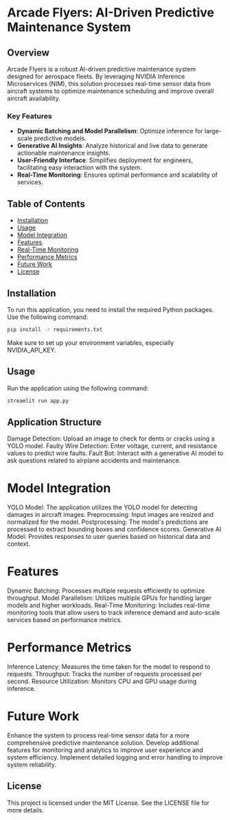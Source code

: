 # Arcade Flyers: AI-Driven Predictive Maintenance System

## Overview

Arcade Flyers is a robust AI-driven predictive maintenance system designed for aerospace fleets. By leveraging NVIDIA Inference Microservices (NIM), this solution processes real-time sensor data from aircraft systems to optimize maintenance scheduling and improve overall aircraft availability.

### Key Features

- **Dynamic Batching and Model Parallelism**: Optimize inference for large-scale predictive models.
- **Generative AI Insights**: Analyze historical and live data to generate actionable maintenance insights.
- **User-Friendly Interface**: Simplifies deployment for engineers, facilitating easy interaction with the system.
- **Real-Time Monitoring**: Ensures optimal performance and scalability of services.

## Table of Contents

- [Installation](#installation)
- [Usage](#usage)
- [Model Integration](#model-integration)
- [Features](#features)
- [Real-Time Monitoring](#real-time-monitoring)
- [Performance Metrics](#performance-metrics)
- [Future Work](#future-work)
- [License](#license)

## Installation

To run this application, you need to install the required Python packages. Use the following command:

```bash
pip install -r requirements.txt
```

Make sure to set up your environment variables, especially NVIDIA_API_KEY.

## Usage
Run the application using the following command:

```bash
streamlit run app.py
```

## Application Structure
Damage Detection: Upload an image to check for dents or cracks using a YOLO model.
Faulty Wire Detection: Enter voltage, current, and resistance values to predict wire faults.
Fault Bot: Interact with a generative AI model to ask questions related to airplane accidents and maintenance.

# Model Integration
YOLO Model:
The application utilizes the YOLO model for detecting damages in aircraft images.
Preprocessing: Input images are resized and normalized for the model.
Postprocessing: The model's predictions are processed to extract bounding boxes and confidence scores.
Generative AI Model:
Provides responses to user queries based on historical data and context.
# Features
Dynamic Batching: Processes multiple requests efficiently to optimize throughput.
Model Parallelism: Utilizes multiple GPUs for handling larger models and higher workloads.
Real-Time Monitoring: Includes real-time monitoring tools that allow users to track inference demand and auto-scale services based on performance metrics.

# Performance Metrics
Inference Latency: Measures the time taken for the model to respond to requests.
Throughput: Tracks the number of requests processed per second.
Resource Utilization: Monitors CPU and GPU usage during inference.

# Future Work
Enhance the system to process real-time sensor data for a more comprehensive predictive maintenance solution.
Develop additional features for monitoring and analytics to improve user experience and system efficiency.
Implement detailed logging and error handling to improve system reliability.

## License
This project is licensed under the MIT License. See the LICENSE file for more details.
